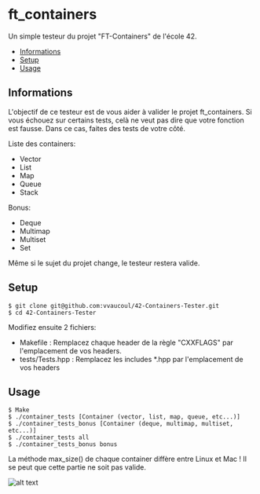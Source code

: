 # ft_containers

Un simple testeur du projet "FT-Containers" de l'école 42.

* [Informations](#Informations)
* [Setup](#Setup)
* [Usage](#Usage)

## Informations
L'objectif de ce testeur est de vous aider à valider le projet ft_containers.
Si vous échouez sur certains tests, celà ne veut pas dire que votre fonction est fausse.
Dans ce cas, faites des tests de votre côté.

Liste des containers:
* Vector
* List
* Map
* Queue
* Stack

Bonus:

* Deque
* Multimap
* Multiset
* Set

Même si le sujet du projet change, le testeur restera valide.

## Setup
```
$ git clone git@github.com:vvaucoul/42-Containers-Tester.git
$ cd 42-Containers-Tester
```

Modifiez ensuite 2 fichiers:

* Makefile : Remplacez chaque header de la règle "CXXFLAGS" par l'emplacement de vos headers.
* tests/Tests.hpp : Remplacez les includes *.hpp par l'emplacement de vos headers

## Usage

```
$ Make
$ ./container_tests [Container (vector, list, map, queue, etc...)]
$ ./container_tests_bonus [Container (deque, multimap, multiset, etc...)]
$ ./container_tests all
$ ./container_tests_bonus bonus
```
La méthode max_size() de chaque container diffère entre Linux et Mac !
Il se peut que cette partie ne soit pas valide.

![alt text](https://image.noelshack.com/fichiers/2021/35/6/1630764537-capture-d-ecran-du-2021-09-04-16-08-52.png)

